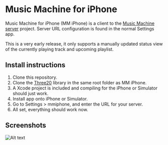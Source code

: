 # Music Machine for iPhone

Music Machine for iPhone (MM iPhone) is a client to the [Music Machine server](http://github.com/nollbit/MusicMachineServer) project. Server URL configuration is found in the normal Settings app.

This is a very early release, it only supports a manually updated status view of the currently playing track and upcoming playlist.

## Install instructions

1. Clone this repository.
1. Clone the [Three20](http://github.com/facebook/three20) library in the same root folder as MM iPhone.
2. A Xcode project is included and compiling for the iPhone or Simulator should just work.
3. Install app onto iPhone or Simulator.
4. Go to Settings > mmiphone, and enter the URL for your server.
5. All set, everything should work now.

## Screenshots

![Alt text](mmiphone/raw/master/docs/images/mmiphone-status.png "Status")
